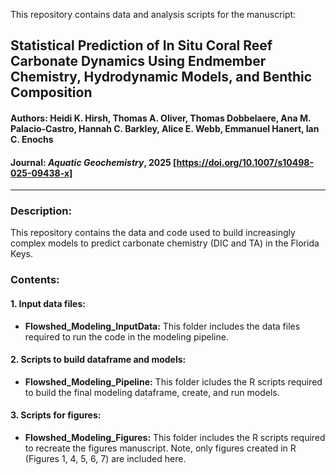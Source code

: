This repository contains data and analysis scripts for the manuscript:

## Statistical Prediction of In Situ Coral Reef Carbonate Dynamics Using Endmember Chemistry, Hydrodynamic Models, and Benthic Composition
#### **Authors:** Heidi K. Hirsh, Thomas A. Oliver, Thomas Dobbelaere, Ana M. Palacio-Castro, Hannah C. Barkley, Alice E. Webb, Emmanuel Hanert, Ian C. Enochs
#### **Journal:** _Aquatic Geochemistry_, 2025 [https://doi.org/10.1007/s10498-025-09438-x]  
-----

### Description:
This repository contains the data and code used to build increasingly complex models to predict carbonate chemistry (DIC and TA) in the Florida Keys. 

### Contents:

#### 1. Input data files:
* **Flowshed_Modeling_InputData:** This folder includes the data files required to run the code in the modeling pipeline.

#### 2. Scripts to build dataframe and models:
* **Flowshed_Modeling_Pipeline:** This folder icludes the R scripts required to build the final modeling dataframe, create, and run models. 

#### 3. Scripts for figures:
* **Flowshed_Modeling_Figures:** This folder includes the R scripts required to recreate the figures manuscript.
Note, only figures created in R (Figures 1, 4, 5, 6, 7) are included here.
